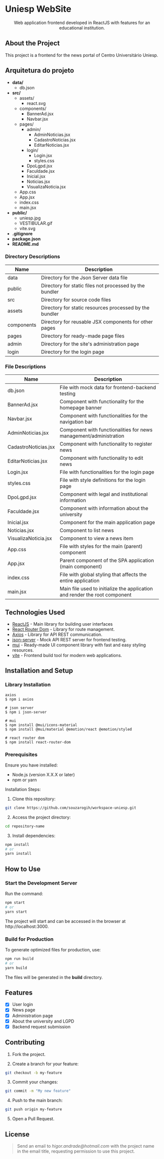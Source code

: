 # Uniesp WebSite

<p align="center">
    Web application frontend developed in ReactJS with features for an educational institution.
</p>

## About the Project
This project is a frontend for the news portal of Centro Universitário Uniesp.

## Arquitetura do projeto
- **data/**
    - db.json
- **src/**
    - assets/
      - react.svg
  - components/
    - BannerAd.jsx
    - Navbar.jsx
  - pages/
    - admin/
        - AdminNoticias.jsx
        - CadastroNoticias.jsx
        - EditarNoticias.jsx
    - login/
        - Login.jsx
        - styles.css
    - DpoLgpd.jsx
    - Faculdade.jsx
    - Inicial.jsx
    - Noticias.jsx
    - VisualizaNoticia.jsx
  - App.css
  - App.jsx
  - index.css
  - main.jsx
- **public/**
  - uniesp.jpg
  - VESTIBULAR.gif
  - vite.svg
- **.gitignore**
- **package.json**
- **README.md**

### Directory Descriptions
| Name       | Description | 
|------------|-------------|
| data       | Directory for the Json Server data file |
| public     | Directory for static files not processed by the bundler |
| src        | Directory for source code files |
| assets     | Directory for static resources processed by the bundler |
| components | Directory for reusable JSX components for other pages |
| pages      | Directory for ready-made page files |
| admin      | Directory for the site's administration page |
| login      | Directory for the login page |

### File Descriptions
| Name                 | Description | 
|----------------------|-------------|
| db.json              | File with mock data for frontend-backend testing |
| BannerAd.jsx         | Component with functionality for the homepage banner |
| Navbar.jsx           | Component with functionalities for the navigation bar |
| AdminNoticias.jsx    | Component with functionalities for news management/administration |
| CadastroNoticias.jsx | Component with functionality to register news |
| EditarNoticias.jsx   | Component with functionality to edit news |
| Login.jsx            | File with functionalities for the login page |
| styles.css           | File with style definitions for the login page |
| DpoLgpd.jsx          | Component with legal and institutional information |
| Faculdade.jsx        | Component with information about the university |
| Inicial.jsx          | Component for the main application page |
| Noticias.jsx         | Component to list news |
| VisualizaNoticia.jsx | Component to view a news item |
| App.css              | File with styles for the main (parent) component |
| App.jsx              | Parent component of the SPA application (main component) |
| index.css            | File with global styling that affects the entire application |
| main.jsx             | Main file used to initialize the application and render the root component |

## Technologies Used
- [ReactJS](https://legacy.reactjs.org/docs/getting-started.html) - Main library for building user interfaces
- [React Router Dom](https://www.npmjs.com/package/react-router-dom) - Library for route management.
- [Axios](https://www.npmjs.com/package/axios) - Library for API REST communication.
- [json-server](https://www.npmjs.com/package/json-server) - Mock API REST server for frontend testing.
- [mui](https://mui.com/material-ui/getting-started/) - Ready-made UI component library with fast and easy styling resources.
- [vite](https://vite.dev/guide/) - Frontend build tool for modern web applications.

## Installation and Setup
### Library Installation
```
axios
$ npm i axios
```
```
# json server 
$ npm i json-server
```
```
# mui
$ npm install @mui/icons-material
$ npm install @mui/material @emotion/react @emotion/styled
```
```
# react router dom
$ npm install react-router-dom
```

### Prerequisites
Ensure you have installed:
- Node.js (version X.X.X or later)
- npm or yarn

Installation Steps:
1. Clone this repository:
```bash
git clone https://github.com/souzarogih/workspace-uniesp.git
```

2. Access the project directory:
```bash
cd repository-name
```

3. Install dependencies:
```bash
npm install
# or
yarn install
```

## How to Use
### Start the Development Server
Run the command:
```bash
npm start
# or
yarn start
```
The project will start and can be accessed in the browser at http://localhost:3000.

### Build for Production
To generate optimized files for production, use:
```bash
npm run build
# or
yarn build
```
The files will be generated in the <b>build</b> directory.

## Features

- [x] User login
- [x] News page
- [x] Administration page
- [x] About the university and LGPD
- [x] Backend request submission

## Contributing
1. Fork the project.

2. Create a branch for your feature:
```bash
git checkout -b my-feature
```

3. Commit your changes:
```bash
git commit -m "My new feature"
```

4. Push to the main branch:
```bash
git push origin my-feature
```

5. Open a Pull Request.

## License
>Send an email to _higor.andrade@hotmail.com_ with the project name in the email title, requesting permission to use this project. 